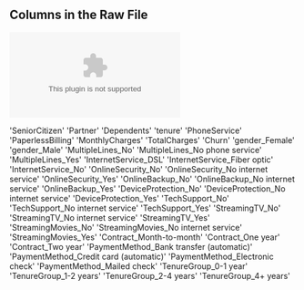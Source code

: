 ## Columns in the Raw File
![Telco Customers](data/telco_churn_clean.csv)


'SeniorCitizen'
'Partner'
'Dependents'
'tenure'
'PhoneService'
'PaperlessBilling'
'MonthlyCharges'
'TotalCharges'
'Churn'
'gender_Female'
'gender_Male'
'MultipleLines_No'
'MultipleLines_No phone service'
'MultipleLines_Yes'
'InternetService_DSL'
'InternetService_Fiber optic'
'InternetService_No'
'OnlineSecurity_No'
'OnlineSecurity_No internet service'
'OnlineSecurity_Yes'
'OnlineBackup_No'
'OnlineBackup_No internet service'
'OnlineBackup_Yes'
'DeviceProtection_No'
'DeviceProtection_No internet service'
'DeviceProtection_Yes'
'TechSupport_No'
'TechSupport_No internet service'
'TechSupport_Yes'
'StreamingTV_No'
'StreamingTV_No internet service'
'StreamingTV_Yes'
'StreamingMovies_No'
'StreamingMovies_No internet service'
'StreamingMovies_Yes'
'Contract_Month-to-month'
'Contract_One year'
'Contract_Two year'
'PaymentMethod_Bank transfer (automatic)'
'PaymentMethod_Credit card (automatic)'
'PaymentMethod_Electronic check'
'PaymentMethod_Mailed check'
'TenureGroup_0-1 year'
'TenureGroup_1-2 years'
'TenureGroup_2-4 years'
'TenureGroup_4+ years'